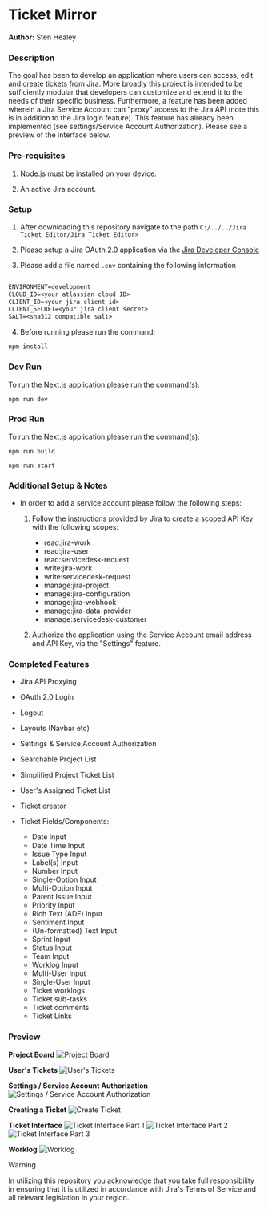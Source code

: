 # Ticket Mirror

**Author:** Sten Healey


### **Description**
The goal has been to develop an application where users can access, edit and create tickets from Jira. More broadly this project is intended to be sufficiently modular that developers can customize and extend it to the needs of their specific business. Furthermore, a feature has been added wherein a Jira Service Account can "proxy" access to the Jira API (note this is in addition to the Jira login feature). This feature has already been implemented (see settings/Service Account Authorization). Please see a preview of the interface below. 


### **Pre-requisites**

1. Node.js must be installed on your device.

2. An active Jira account.


### **Setup**

1. After downloading this repository navigate to the path `C:/../../Jira Ticket Editor/Jira Ticket Editor>`

2. Please setup a Jira OAuth 2.0 application via the [Jira Developer Console](https://developer.atlassian.com/console/myapps/)

3. Please add a file named `.env` containing the following information

```txt

ENVIRONMENT=development
CLOUD_ID=<your atlassian cloud ID>
CLIENT_ID=<your jira client id>
CLIENT_SECRET=<your jira client secret>
SALT=<sha512 compatible salt>

```

4. Before running please run the command:

```shell
npm install
```


### **Dev Run**

To run the Next.js application please run the command(s):

```shell
npm run dev
```


### **Prod Run**

To run the Next.js application please run the command(s):

```shell
npm run build
```

```shell
npm run start
```


### **Additional Setup & Notes**

* In order to add a service account please follow the following steps:

  1. Follow the [instructions](https://support.atlassian.com/user-management/docs/manage-api-tokens-for-service-accounts/) provided by Jira to create a scoped API Key with the following scopes:
      - read:jira-work
      - read:jira-user
      - read:servicedesk-request
      - write:jira-work
      - write:servicedesk-request
      - manage:jira-project
      - manage:jira-configuration
      - manage:jira-webhook
      - manage:jira-data-provider
      - manage:servicedesk-customer

  2. Authorize the application using the Service Account email address and API Key, via the "Settings" feature.


### **Completed Features**

- Jira API Proxying

- OAuth 2.0 Login

- Logout

- Layouts (Navbar etc)

- Settings & Service Account Authorization

- Searchable Project List

- Simplified Project Ticket List

- User's Assigned Ticket List

- Ticket creator

- Ticket Fields/Components:
  - Date Input
  - Date Time Input
  - Issue Type Input
  - Label(s) Input
  - Number Input
  - Single-Option Input
  - Multi-Option Input
  - Parent Issue Input
  - Priority Input
  - Rich Text (ADF) Input
  - Sentiment Input
  - (Un-formatted) Text Input
  - Sprint Input
  - Status Input
  - Team Input
  - Worklog Input
  - Multi-User Input
  - Single-User Input
  - Ticket worklogs
  - Ticket sub-tasks
  - Ticket comments
  - Ticket Links


### **Preview**


**Project Board**
![Project Board](Docs/Projects-Page.PNG)

**User's Tickets**
![User's Tickets](Docs/My-Work-Page.PNG)

**Settings / Service Account Authorization**
![Settings / Service Account Authorization](Docs/Settings-Service-Account-Authorization.PNG)

**Creating a Ticket**
![Create Ticket](Docs/Create-Ticket.PNG)

**Ticket Interface**
![Ticket Interface Part 1](Docs/Ticket-Preview-Part-1.PNG)
![Ticket Interface Part 2](Docs/Ticket-Preview-Part-2.PNG)
![Ticket Interface Part 3](Docs/Ticket-Preview-Part-3.PNG)

**Worklog**
![Worklog](Docs/Log-Time.PNG)

> [!Warning]
> In utilizing this repository you acknowledge that you take full responsibility in ensuring that it is utilized in accordance with Jira's Terms of Service and all relevant legislation in your region.